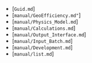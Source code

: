 
  *  [`Guid.md`]
  *  [`manual/GeoEfficiency.md"`]
  *  [`manual/Physics_Model.md`]
  *  [`manual/Calculations.md`]
  *  [`manual/Output_Interface.md`]
  *  [`manual/Input_Batch.md`]
  *  [`manual/Development.md`]
  *  [`manual/list.md`]